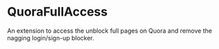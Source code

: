 QuoraFullAccess
===============

An extension to access the unblock full pages on Quora and remove the nagging login/sign-up blocker.
